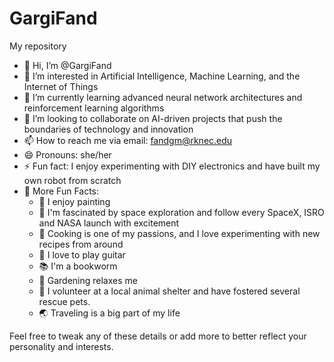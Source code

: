 # GargiFand
My repository
- 👋 Hi, I’m @GargiFand
- 👀 I’m interested in Artificial Intelligence, Machine Learning, and the Internet of Things 
- 🌱 I’m currently learning advanced neural network architectures and reinforcement learning algorithms
- 💞️ I’m looking to collaborate on AI-driven projects that push the boundaries of technology and innovation
- 📫 How to reach me via email: fandgm@rknec.edu
- 😄 Pronouns: she/her
- ⚡ Fun fact: I enjoy experimenting with DIY electronics and have built my own robot from scratch
- 🌟 More Fun Facts:
   - 🎨 I enjoy painting 
   - 🚀 I'm fascinated by space exploration and follow every SpaceX, ISRO and NASA launch with excitement
   - 🍳 Cooking is one of my passions, and I love experimenting with new recipes from around
   - 🎸 I love to play guitar 
   - 📚 I'm a bookworm 
   - 🌿 Gardening relaxes me
   - 🐾 I volunteer at a local animal shelter and have fostered several rescue pets.
   - 🌏 Traveling is a big part of my life
  
Feel free to tweak any of these details or add more to better reflect your personality and interests.
